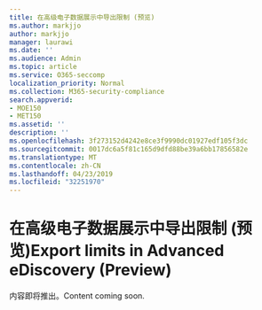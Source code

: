 ```yaml
---
title: 在高级电子数据展示中导出限制 (预览)
ms.author: markjjo
author: markjjo
manager: laurawi
ms.date: ''
ms.audience: Admin
ms.topic: article
ms.service: O365-seccomp
localization_priority: Normal
ms.collection: M365-security-compliance
search.appverid:
- MOE150
- MET150
ms.assetid: ''
description: ''
ms.openlocfilehash: 3f273152d4242e8ce3f9990dc01927edf105f3dc
ms.sourcegitcommit: 0017dc6a5f81c165d9dfd88be39a6bb17856582e
ms.translationtype: MT
ms.contentlocale: zh-CN
ms.lasthandoff: 04/23/2019
ms.locfileid: "32251970"
---
```

# <a name="export-limits-in-advanced-ediscovery-preview"></a><span data-ttu-id="99acf-102">在高级电子数据展示中导出限制 (预览)</span><span class="sxs-lookup"><span data-stu-id="99acf-102">Export limits in Advanced eDiscovery (Preview)</span></span>

<span data-ttu-id="99acf-103">内容即将推出。</span><span class="sxs-lookup"><span data-stu-id="99acf-103">Content coming soon.</span></span>